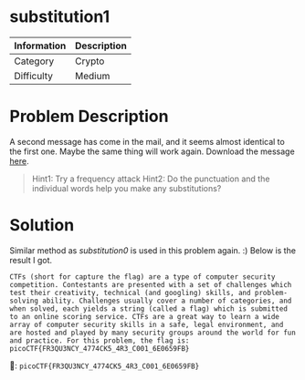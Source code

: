 # substitution1

| Information | Description |
| :-- | :-- |
| Category | Crypto |
| Difficulty | Medium |

# Problem Description

A second message has come in the mail, and it seems almost identical to the first one.
Maybe the same thing will work again.
Download the message [here](https://artifacts.picoctf.net/c/183/message.txt).

> Hint1: Try a frequency attack
> Hint2: Do the punctuation and the individual words help you make any substitutions?

# Solution

Similar method as *substitution0* is used in this problem again. :) Below is the result I got.

```text=
CTFs (short for capture the flag) are a type of computer security competition. Contestants are presented with a set of challenges which test their creativity, technical (and googling) skills, and problem-solving ability. Challenges usually cover a number of categories, and when solved, each yields a string (called a flag) which is submitted to an online scoring service. CTFs are a great way to learn a wide array of computer security skills in a safe, legal environment, and are hosted and played by many security groups around the world for fun and practice. For this problem, the flag is: picoCTF{FR3QU3NCY_4774CK5_4R3_C001_6E0659FB}
```

:triangular_flag_on_post:: `picoCTF{FR3QU3NCY_4774CK5_4R3_C001_6E0659FB}`
